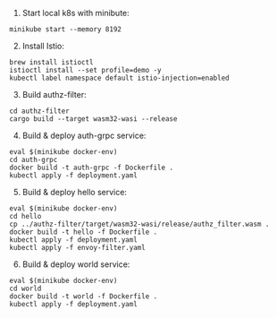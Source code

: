 1. Start local k8s with minibute:
```
minikube start --memory 8192
```

2. Install Istio:
```
brew install istioctl
istioctl install --set profile=demo -y
kubectl label namespace default istio-injection=enabled
```

3. Build authz-filter:

```
cd authz-filter
cargo build --target wasm32-wasi --release
```

4. Build & deploy auth-grpc service:
```
eval $(minikube docker-env)
cd auth-grpc
docker build -t auth-grpc -f Dockerfile .
kubectl apply -f deployment.yaml
```

5. Build & deploy hello service:
```
eval $(minikube docker-env)
cd hello
cp ../authz-filter/target/wasm32-wasi/release/authz_filter.wasm .
docker build -t hello -f Dockerfile .
kubectl apply -f deployment.yaml
kubectl apply -f envoy-filter.yaml
```

6. Build & deploy world service:
```
eval $(minikube docker-env)
cd world
docker build -t world -f Dockerfile .
kubectl apply -f deployment.yaml
```
